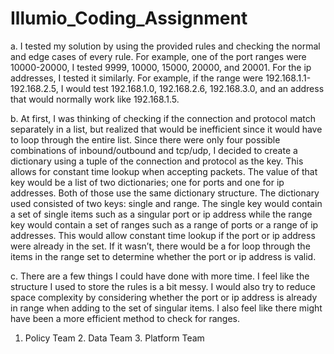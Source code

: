 # Illumio_Coding_Assignment

a. I tested my solution by using the provided rules and checking the normal and edge cases of every rule. For example, one of the port ranges were 10000-20000, I tested 9999, 10000, 15000, 20000, and 20001. For the ip addresses, I tested it similarly. For example, if the range were 192.168.1.1-192.168.2.5, I would test 192.168.1.0, 192.168.2.6, 192.168.3.0, and an address that would normally work like 192.168.1.5.

b. At first, I was thinking of checking if the connection and protocol match separately in a list, but realized that would be inefficient since it would have to loop through the entire list. Since there were only four possible combinations of inbound/outbound and tcp/udp, I decided to create a dictionary using a tuple of the connection and protocol as the key. This allows for constant time lookup when accepting packets. The value of that key would be a list of two dictionaries; one for ports and one for ip addresses. Both of those use the same dictionary structure. The dictionary used consisted of two keys: single and range. The single key would contain a set of single items such as a singular port or ip address while the range key would contain a set of ranges such as a range of ports or a range of ip addresses. This would allow constant time lookup if the port or ip address were already in the set. If it wasn’t, there would be a for loop through the items in the range set to determine whether the port or ip address is valid.

c. There are a few things I could have done with more time. I feel like the structure I used to store the rules is a bit messy. I would also try to reduce space complexity by considering whether the port or ip address is already in range when adding to the set of singular items. I also feel like there might have been a more efficient method to check for ranges.

1. Policy Team 2. Data Team 3. Platform Team

